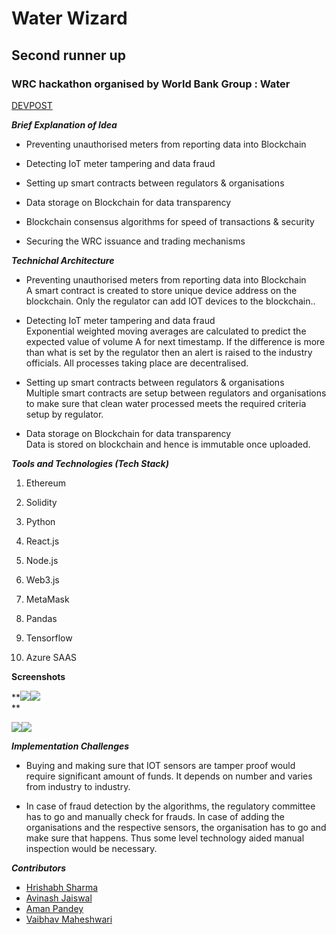 # Water Wizard
## Second runner up 
### WRC hackathon organised by World Bank Group : Water
[DEVPOST](https://devpost.com/software/water-wizard)


*******Brief Explanation of Idea*******

  

-   Preventing unauthorised meters from reporting data into Blockchain
    
-   Detecting IoT meter tampering and data fraud
    
-   Setting up smart contracts between regulators & organisations
    
-   Data storage on Blockchain for data transparency
    
-   Blockchain consensus algorithms for speed of transactions & security
    
-   Securing the WRC issuance and trading mechanisms
    

  *****Technichal Architecture*****

-   Preventing unauthorised meters from reporting data into Blockchain  
    A smart contract is created to store unique device address on the blockchain. Only the regulator can add IOT devices to the blockchain..
    
-   Detecting IoT meter tampering and data fraud  
    Exponential weighted moving averages are calculated to predict the expected value of volume A for next timestamp. If the difference is more than what is set by the regulator then an alert is raised to the industry officials. All processes taking place are decentralised.
    
-   Setting up smart contracts between regulators & organisations  
    Multiple smart contracts are setup between regulators and organisations to make sure that clean water processed meets the required criteria setup by regulator.
    
-   Data storage on Blockchain for data transparency  
    Data is stored on blockchain and hence is immutable once uploaded.


***Tools and Technologies (Tech Stack)***

  

1.  Ethereum
    
2.  Solidity
    
3.  Python
    
4.  React.js
    
5.  Node.js
    
6.  Web3.js
    
7.  MetaMask
    
8.  Pandas
    
9.  Tensorflow
    
10.  Azure SAAS

**Screenshots**

**![](https://lh6.googleusercontent.com/NicAo1t-6Xm1DzHKARYtg14r7vCUBBanwcmeUkEjn__24P80ZWRqd3AKUMHw4uD-zhT8FQ7vUGGRyFGmxkXIMQX2GPS7OTZTxb3mDtRpH9DhAhdHr5AJVqrcKm7GIyx9kHGiWGNc5-Q)![](https://lh5.googleusercontent.com/Eafs8RWzYnqnvq0lrOLdtOCvd8iDPABNZumQCWcFmunwrjYhkE52pYA7hYxtj9F-zm8vEg-O3emRj4SERTRQzb17QJJ0S0NrvZ1ftrVgt8OsQO_jWlMHqa7gWMKkc-CM23BFoSs1hu0)  
**


  
  
![](https://lh4.googleusercontent.com/OHKSqFcAAOfP-X2Jp9nPxG_LToqg6p5F4WuEI552Zm7ZIwEOFoEdvxLOr7ARqKSK-a6Tw_XHpRefm8SinsDl-FRpCsvZIj18meVGpa98bAJzhxccNgNQXWKRn9maXHPm1IDG7xvUWWg)![](https://lh6.googleusercontent.com/UQp2LGj_tkotS269s3RIYhxAa7JUKm0y56StIUWOQoImU-Sx7PweebC2D-7RfwFMWIeyLf7u1n9z_q2GliroXB0jZiXwwpHjB_1a8ABzArfhOZL0x0xw37Cq6n7AYibVKY6F_rWegoM)



***Implementation Challenges***

-   Buying and making sure that IOT sensors are tamper proof would require significant amount of funds. It depends on number and varies from industry to industry.
    
-   In case of fraud detection by the algorithms, the regulatory committee has to go and manually check for frauds. In case of adding the organisations and the respective sensors, the organisation has to go and make sure that happens. Thus some level technology aided manual inspection would be necessary.


***Contributors***

 - [Hrishabh Sharma](https://github.com/Sharma-Hrishabh)
 - [Avinash Jaiswal](https://github.com/littlestar642)
 - [Aman Pandey](https://github.com/johnsoncarl)
 - [Vaibhav Maheshwari](https://github.com/vaibhavgeek)
